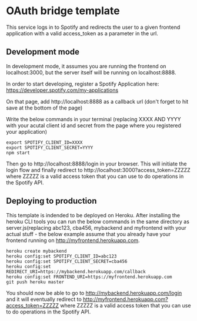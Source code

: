 # OAuth bridge template
 
This service logs in to Spotify and redirects the user to a given frontend application with a valid access_token as a parameter in the url.

## Development mode

In development mode, it assumes you are running the frontend on localhost:3000, but the server itself will be running on localhost:8888.

In order to start developing, register a Spotify Application here:
https://developer.spotify.com/my-applications

On that page, add http://localhost:8888 as a callback url (don't forget to hit save at the bottom of the page)

Write the below commands in your terminal (replacing XXXX AND YYYY with your acutal client id and secret from the page where you registered your application)

```
export SPOTIFY_CLIENT_ID=XXXX
export SPOTIFY_CLIENT_SECRET=YYYY
npm start
```

Then go to http://localhost:8888/login in your browser. This will initiate the login flow and finally redirect to http://localhost:3000?access_token=ZZZZZ where ZZZZZ is a valid access token that you can use to do operations in the Spotify API.

## Deploying to production

This template is indended to be deployed on Heroku. After installing the heroku CLI tools you can run the below commands in the same directory as server.js(replacing abc123, cba456, mybackend and myfrontend with your actual stuff - the below example assume that you already have your frontend running on http://myfrontend.herokuapp.com.

```
heroku create mybackend
heroku config:set SPOTIFY_CLIENT_ID=abc123
heroku config:set SPOTIFY_CLIENT_SECRET=cba456
heroku config:set REDIRECT_URI=https://mybackend.herokuapp.com/callback
heroku config:set FRONTEND_URI=https://myfrontend.herokuapp.com
git push heroku master
```

You should now be able to go to http://mybackend.herokuapp.com/login and it will eventually redirect to http://myfrontend.herokuapp.com?access_token=ZZZZZ where ZZZZZ is a valid access token that you can use to do operations in the Spotify API.
